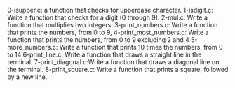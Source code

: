 0-isupper.c:  a function that checks for uppercase character.
1-isdigit.c: Write a function that checks for a digit (0 through 9).
2-mul.c: Write a function that multiplies two integers.
3-print_numbers.c: Write a function that prints the numbers, from 0 to 9,
4-print_most_numbers.c: Write a function that prints the numbers, from 0 to 9 excluding 2 and 4
5-more_numbers.c: Write a function that prints 10 times the numbers, from 0 to 14
6-print_line.c: Write a function that draws a straight line in the terminal.
7-print_diagonal.c:Write a function that draws a diagonal line on the terminal.
8-print_square.c: Write a function that prints a square, followed by a new line.
